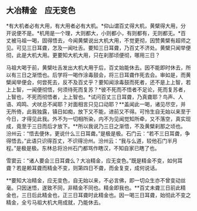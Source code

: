 ## 大冶精金　应无变色

*有大机者必有大用，有大用者必有大机。*仰山谓百丈得大机，黄檗得大用，分开说便不是。*机用是一个理，大则都大，小则都小，有则都有，无则都无。*百丈被马祖一喝，固得悟去，今闻黄檗说出大机大用，不觉更彻，因赞黄檗有超师之见。可见三日耳聋，怎及一闻吐舌。要知三日耳聋，乃百丈不济处。黄檗只闻举便彻，此是大机大用。更要知大机大用，只在刹那顷便彻，哪用三日？

马祖大喝于前，黄檗吐舌发出大机大用于后，百丈始能休去。因不能即时休去，所以有三日之渐悟也。后学将一喝作涂毒鼓会，将三日耳聋作死去会。审如是，而黄檗闻举便会，何尝死去，反不及百丈乎？要知闻涂毒鼓而死者，还不是上上智，若上上智，一闻便彻悟，何须待死而复苏？*彼不死而不悟者不足论，死而复苏者，上智也，不死而彻悟者，上上智也。*试问百丈三日耳聋，乃真聋耶？鸟声、人语、鸡鸣、犬吠总不闻耶？对面相言只见口动耶？**盖闻此一喝，诸见尽空，并无所倚，此我独露，镇日如痴，放下又不能，进前又不得。可怜生自无始以来至于今日，才得见此我。外不为一切相所染，内不为见闻觉知所牵，又不落空，真实现成，竟至于三日而后才放下。**所以我说乃三日之渐悟，不及黄檗刹那之顷也。汾州云：“悟去便休，更说什么三日耳聋。”是极是极。石门云：“若不三日耳聋，争得悟去。”此语只识得百丈，不识得汾州。汾州云：“我与么道，较他石门半月程。”是极是极。东林总将汾州石门都骂作瞎汉，不知自家已瞎了也。

雪窦云：“诸人要会三日耳聋么？大冶精金，应无变色。”既是精金不变，如何耳聋？若是赖耳聋而精金不变，则第四日不聋，而金复变，成何说话。

**要知大冶精金，应无变色，自无始以来，不必言佛，即一切众生亦不曾变动丝毫。只因迷悟，遂致不同，非精金不同也。精金即我也。**百丈未聋三日前此精金也，三日后此精金也，正三日耳聋时此精金也。因一喝三日耳聋，始彻此不变之精金，全亏马祖大机大用成就，乃能休去。
